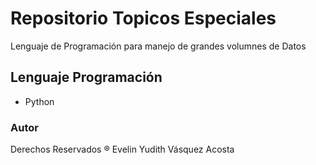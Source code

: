 # Repositorio Topicos Especiales

Lenguaje de Programación para manejo de grandes volumnes de Datos

## Lenguaje Programación

- Python

### Autor
Derechos Reservados ® Evelin Yudith Vásquez Acosta